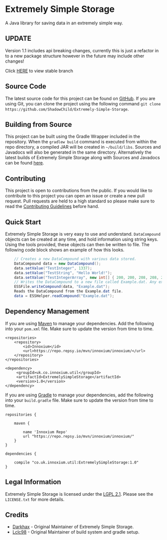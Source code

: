 # Extremely Simple Storage
A Java library for saving data in an extremely simple way.

## UPDATE
Version 1.1 includes api breaking changes, currently this is just a refactor in to a new package structure
however in the future may include other changes!

Click [HERE](https://github.com/ShadowChild/Extremely-Simple-Storage/tree/master) to view stable branch

## Source Code
The latest source code for this project can be found on [GitHub](https://github.com/ShadowChild/Extremely-Simple-Storage). 
If you are using Git, you can clone the project using the following command `git clone https://github.com/ShadowChild/Extremely-Simple-Storage`.

## Building from Source
This project can be built using the Gradle Wrapper included in the repository. When the `gradlew build` command is 
executed from within the repo directory, a compiled JAR will be created in `~/build/libs`. 
Sources and Javadocs will also be generated in the same directory. 
Alternatively the latest builds of Extremely Simple Storage along with Sources and Javadocs can be found 
[here](https://repo.repsy.io/mvn/innoxium/innoxium/uk/co/innoxium/util/ExtremelySimpleStorage/).

## Contributing
This project is open to contributions from the public. If you would like to contribute to this project you can open an issue or create a new pull request. 
Pull requests are held to a high standard so please make sure to read the [Contributing Guidelines]() before hand. 

## Quick Start
Extremely Simple Storage is very easy to use and understand. `DataCompound` objects can be created at any time, 
and hold information using string keys. Using the tools provided, these objects can then be written to file. 
The following code block shows an example of how this looks.
```java
    // Creates a new DataCompound with various data stored.
    DataCompound data = new DataCompound();
    data.setValue("TestInteger", 1337);
    data.setValue("TestString", "Hello World!");
    data.setValue("TestIntegerArray", new int[] { 200, 200, 208, 208, 203, 205, 203, 205, 48, 30 });
    // Writes the DataCompound to a new file called Example.dat. Any extension can be used. 
    ESSFile.writeCompound(data, "Example.dat");
    Reads the DataCompound from the Example.dat file.
    data = ESSHelper.readCompound("Example.dat");
```

## Dependency Management
If you are using [Maven](https://maven.apache.org/download.cgi) to manage your dependencies. 
Add the following into your `pom.xml` file. Make sure to update the version from time to time.
```
<repositories>
    <repository>
        <id>Innoxium</id>
        <url>https://repo.repsy.io/mvn/innoxium/innoxium/</url>
    </repository>
</repositories>

<dependency>
     <groupId>uk.co.innoxium.util</groupId>
     <artifactId>ExtremelySimpleStorage</artifactId>
     <version>1.0</version>
</dependency>
```

If you are using [Gradle](https://gradle.org) to manage your dependencies, add the following into your `build.gradle` file. 
Make sure to update the version from time to time.
```
repositories {

    maven {

        name 'Innoxium Repo'
        url "https://repo.repsy.io/mvn/innoxium/innoxium/"
    }
}

dependencies {

    compile "co.uk.innoxium.util:ExtremelySimpleStorage:1.0"
}
```

## Legal Information
Extremely Simple Storage is licensed under the [LGPL 2.1](https://www.gnu.org/licenses/old-licenses/lgpl-2.1.en.html). 
Please see the `LICENSE.txt` for more details. 

## Credits
* [Darkhax](https://github.com/darkhax) - Original Maintainer of Extremely Simple Storage.
* [Lclc98](https://github.com/lclc98) - Original Maintainer of build system and gradle setup. 
